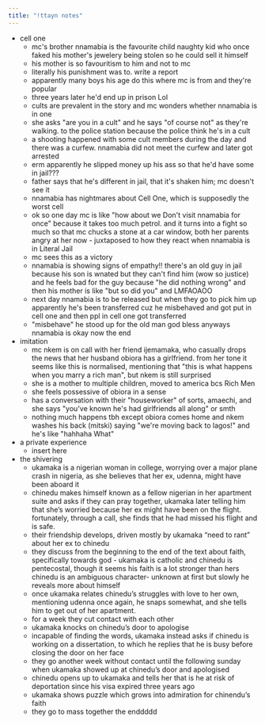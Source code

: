 ```yaml
---
title: "!ttayn notes"
---
```


- cell one
	- mc's brother nnamabia is the favourite child naughty kid who once faked his mother's jewelery being stolen so he could sell it himself
	- his mother is so favouritism to him and not to mc
	- literally his punishment was to. write a report
	- apparently many boys his age do this where mc is from and they're popular
	- three years later he'd end up in prison Lol
	- cults are prevalent in the story and mc wonders whether nnamabia is in one
	- she asks "are you in a cult" and he says "of course not" as they're walking. to the police station because the police think he's in a cult
	- a shooting happened with some cult members during the day and there was a curfew. nnamabia did not meet the curfew and later got arrested
	- erm apparently he slipped money up his ass so that he'd have some in jail???
	- father says that he's different in jail, that it's shaken him; mc doesn't see it
	- nnamabia has nightmares about Cell One, which is supposedly the worst cell
	- ok so one day mc is like "how about we Don't visit nnamabia for once" because it takes too much petrol. and it turns into a fight so much so that mc chucks a stone at a car window, both her parents angry at her now - juxtaposed to how they react when nnamabia is in Literal Jail
	- mc sees this as a victory
	- nnamabia is showing signs of empathy!! there's an old guy in jail because his son is wnated but they can't find him (wow so justice) and he feels bad for the guy because "he did nothing wrong" and then his mother is like "but so did you" and LMFAOAOO
	- next day nnamabia is to be released but when they go to pick him up apparently he's been transferred cuz he misbehaved and got put in cell one and then ppl in cell one got transferred
	- "misbehave" he stood up for the old man god bless anyways nnamabia is okay now the end
- imitation
	- mc nkem is on call with her friend ijemamaka, who casually drops the news that her husband obiora has a girlfriend. from her tone it seems like this is normalised, mentioning that "this is what happens when you marry a rich man", but nkem is still surprised
	- she is a mother to multiple children, moved to america bcs Rich Men
	- she feels possessive of obiora in a sense
	- has a conversation with their "houseworker" of sorts, amaechi, and she says "you've known he's had girlfriends all along" or smth
	- nothing much happens tbh except obiora comes home and nkem washes his back (mitski) saying "we're moving back to lagos!" and he's like "hahhaha What"
- a private experience
	- insert here
- the shivering
	- ukamaka is a nigerian woman in college, worrying over a major plane crash in nigeria, as she believes that her ex, udenna, might have been aboard it 
	- chinedu makes himself known as a fellow nigerian in her apartment suite and asks if they can pray together, ukamaka later telling him that she’s worried because her ex might have been on the flight. fortunately, through a call, she finds that he had missed his flight and is safe. 
	- their friendship develops, driven mostly by ukamaka “need to rant” about her ex to chinedu 
	- they discuss from the beginning to the end of the text about faith, specifically towards god - ukamaka is catholic and chinedu is pentecostal, though it seems his faith is a lot stronger than hers chinedu is an ambiguous character- unknown at first but slowly he reveals more about himself 
	- once ukamaka relates chinedu’s struggles with love to her own, mentioning udenna once again, he snaps somewhat, and she tells him to get out of her apartment. 
	- for a week they cut contact with each other
	- ukamaka knocks on chinedu’s door to apologise 
	- incapable of finding the words, ukamaka instead asks if chinedu is working on a dissertation, to which he replies that he is busy before closing the door on her face 
	- they go another week without contact until the following sunday when ukamaka showed up at chinedu’s door and apologised 
	- chinedu opens up to ukamaka and tells her that is he at risk of deportation since his visa expired three years ago 
	- ukamaka shows puzzle which grows into admiration for chinendu’s faith 
	- they go to mass together the enddddd